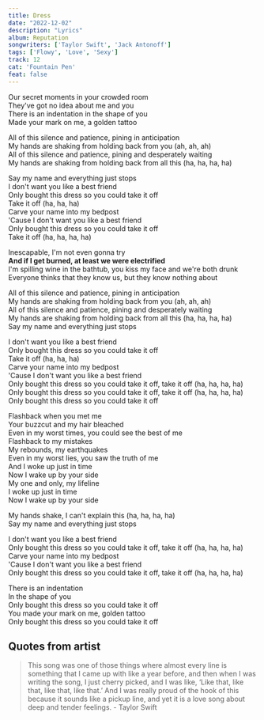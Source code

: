 ```yaml
---
title: Dress
date: "2022-12-02"
description: "Lyrics"
album: Reputation
songwriters: ['Taylor Swift', 'Jack Antonoff']
tags: ['Flowy', 'Love', 'Sexy']
track: 12
cat: 'Fountain Pen'
feat: false
---
```

<p className='verse-one'>
Our secret moments in your crowded room <br />
They've got no idea about me and you <br />
There is an indentation in the shape of you <br />
Made your mark on me, a golden tattoo <br />
</p>
<p className='pre-chorus'>
All of this silence and patience, pining in anticipation <br />
My hands are shaking from holding back from you (ah, ah, ah) <br />
All of this silence and patience, pining and desperately waiting <br />
My hands are shaking from holding back from all this (ha, ha, ha, ha) <br />
</p>
<p className='chorus'>
Say my name and everything just stops <br />
I don't want you like a best friend <br />
Only bought this dress so you could take it off <br />
Take it off (ha, ha, ha) <br />
Carve your name into my bedpost <br />
'Cause I don't want you like a best friend <br />
Only bought this dress so you could take it off <br />
Take it off (ha, ha, ha, ha) <br />
</p>
<p className='verse-two'>
Inescapable, I'm not even gonna try <br />
<strong className="fav-line">
And if I get burned, at least we were electrified <br />
</strong>
I'm spilling wine in the bathtub, you kiss my face and we're both drunk <br />
Everyone thinks that they know us, but they know nothing about <br />
</p>
<p className='pre-chorus'>
All of this silence and patience, pining in anticipation <br />
My hands are shaking from holding back from you (ah, ah, ah) <br />
All of this silence and patience, pining and desperately waiting <br />
My hands are shaking from holding back from all this (ha, ha, ha, ha) <br />
Say my name and everything just stops <br />
</p>
<p className='chorus'>
I don't want you like a best friend <br />
Only bought this dress so you could take it off <br />
Take it off (ha, ha, ha) <br />
Carve your name into my bedpost <br />
'Cause I don't want you like a best friend <br />
Only bought this dress so you could take it off, take it off (ha, ha, ha, ha) <br />
Only bought this dress so you could take it off, take it off (ha, ha, ha, ha) <br />
Only bought this dress so you could take it off <br />
</p>
<p className='bridge'>
Flashback when you met me <br />
Your buzzcut and my hair bleached <br />
Even in my worst times, you could see the best of me <br />
Flashback to my mistakes <br />
My rebounds, my earthquakes <br />
Even in my worst lies, you saw the truth of me <br />
And I woke up just in time <br />
Now I wake up by your side <br />
My one and only, my lifeline <br />
I woke up just in time <br />
Now I wake up by your side <br />
</p>
<p className='pre-chorus'>
My hands shake, I can't explain this (ha, ha, ha, ha) <br />
Say my name and everything just stops <br />
</p>
<p className='chorus'>
I don't want you like a best friend <br />
Only bought this dress so you could take it off, take it off (ha, ha, ha, ha) <br />
Carve your name into my bedpost <br />
'Cause I don't want you like a best friend <br />
Only bought this dress so you could take it off, take it off (ha, ha, ha, ha) <br />
</p>
<p className='outro'>
There is an indentation <br />
In the shape of you <br />
Only bought this dress so you could take it off <br />
You made your mark on me, golden tattoo <br />
Only bought this dress so you could take it off <br />
</p>

## Quotes from artist
<blockquote>
This song was one of those things where almost every line is something that I came up with like a year before, and then when I was writing the song, I just cherry picked, and I was like, ‘Like that, like that, like that, like that.’ And I was really proud of the hook of this because it sounds like a pickup line, and yet it is a love song about deep and tender feelings. - Taylor Swift
</blockquote>